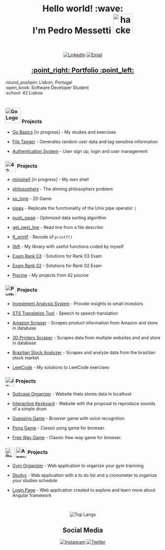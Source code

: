 <h1 align="center"> 
	Hello world! :wave: 
	<br>
	I'm Pedro Messetti 
	<img src="https://cdn3.emoji.gg/emojis/4297-pepe-hacker.gif" width="64px" height="64px" alt="hacker frog">
	<br></br>
</h1>
<div align="center" >

[![LinkedIn](https://img.shields.io/badge/LinkedIn-Profile-blue?style=for-the-badge&logo=linkedin)](https://www.linkedin.com/in/pedro-messetti/)
[![Email](https://img.shields.io/badge/Email-Me-red?style=for-the-badge&logo=gmail)](mailto:pedromessetti@gmail.com)

<h2>
<a href="https://pedromessetti-portfolio.vercel.app/" target="_blank" rel="noopener noreferrer">:point_right: Portfolio :point_left:</a>
</h2>

</div>

</div>
:round_pushpin: Lisbon, Portugal
<br>
:open_book: Software Developer Student
<br>
:school: 42 Lisboa
<br><br>

<!-- Comment because they are having problems with maintenance
<div align="center">
<a href="https://github.com/JaeSeoKim/badge42"><img src="https://badge42.vercel.app/api/v2/clhhhh8jv003008mf383nxx4t/stats?cursusId=21&coalitionId=110" alt="my 42 status" /></a>
</div>
-->

<!-- Go Projects -->

<h3 >
	<img src="https://upload.wikimedia.org/wikipedia/commons/thumb/0/05/Go_Logo_Blue.svg/1280px-Go_Logo_Blue.svg.png" alt="Go Logo" width="50px"> Projects
</h3>

- <a href="https://github.com/pedromessetti/go_basics">Go Basics</a> [in progress] - My studies and exercises
  
- <a href="https://github.com/pedromessetti/file_tagger">File Tagger</a> - Generates random user data and tag sensitive information

- <a href="https://github.com/pedromessetti/auth_system">Authentication System</a> - User sign up, login and user management

<!-- 42 Projects -->

<h3 >
   <img src="https://profile.intra.42.fr/assets/42_logo-7dfc9110a5319a308863b96bda33cea995046d1731cebb735e41b16255106c12.svg" alt="42 Logo" width="35px" align="center"> Projects
</h3>

- <a href="https://github.com/pedromessetti/minishell">minishell</a> [in progress] - My own shell

- <a href="https://github.com/pedromessetti/philosophers">philosophers</a> - The dinning philosophers problem

- <a href="https://github.com/pedromessetti/so_long">so_long</a> - 2D Game

- <a href="https://github.com/pedromessetti/pipex">pipex</a> - Replicate the functionality of the Unix pipe operator `|`

- <a href="https://github.com/pedromessetti/push_swap">push_swap</a> - Optimized data sorting algorithm

- <a href="https://github.com/pedromessetti/get_next_line">get_next_line</a> - Read line from a file descritor

- <a href="https://github.com/pedromessetti/ft_printf">ft_printf</a> - Recode of `printf()`

- <a href="https://github.com/pedromessetti/libft">libft</a> - My library with useful functions coded by myself

- <a href="https://github.com/pedromessetti/exam_rank_03">Exam Rank 03</a> - Solutions for Rank 03 Exam

- <a href="https://github.com/pedromessetti/exam_rank02">Exam Rank 02</a> - Solutions for Rank 02 Exam
  
- <a href="https://github.com/pedromessetti/piscine">Piscine</a> - My projects from 42 piscine

<!-- Python Projects -->

<h3>
   <img src="https://upload.wikimedia.org/wikipedia/commons/thumb/c/c3/Python-logo-notext.svg/1869px-Python-logo-notext.svg.png" alt="Python Logo" width="35px" align="center"> Projects
</h3>

- <a href="https://github.com/pedromessetti/system">Investment Analysis System</a> - Provide insights to small investors

- <a href="https://github.com/pedromessetti/sts-translation">STS Translation Tool</a> - Speech to speech translation

- <a href="https://github.com/pedromessetti/amazonscraper">Amazon Scraper</a> - Scrapes product information from Amazon and store in database

- <a href="https://github.com/pedromessetti/3d-printers-scraper">3D Printers Scraper</a> - Scrapes data from multiple websites and and store in database

- <a href="https://github.com/pedromessetti/brazilian-stock-analyzer">Brazilian Stock Analyzer</a> - Scrapes and analyze data from the brazilian stock market

- <a href="https://github.com/pedromessetti/leetcode">LeetCode</a> -  My solutions to LeetCode exercises

<!-- JavaScript Projects -->

<h3>
  <img src="https://cdn.iconscout.com/icon/free/png-256/free-javascript-2752148-2284965.png?f=webp" alt="JS Logo" width="30px" align="center"> Projects
</h3>

- <a href="https://pedromessetti.github.io/mala-de-viagem/">Suitcase Organizer</a> - Website thats stores data in localhost

- <a href="https://pedromessetti.github.io/interactive-keyboard/">Interactive Keyboard</a> - Website with the proposal to reproduce sounds of a simple drum

- <a href="https://jogo-da-adivinhacao.vercel.app/">Guessing Game</a> - Browser game with voice recognition

- <a href="https://pedromessetti.github.io/pong-game/">Pong Game</a> - Classic pong game for browser.

- <a href="https://pedromessetti.github.io/free-way-game/">Free Way Game</a> - Classic free-way game for browser.

<!-- React and Angular Projects -->

<h3>
	<img src="https://upload.wikimedia.org/wikipedia/commons/thumb/a/a7/React-icon.svg/2300px-React-icon.svg.png" alt="React Logo" width="30px" align="center"> 
	<img src="https://upload.wikimedia.org/wikipedia/commons/thumb/c/cf/Angular_full_color_logo.svg/2048px-Angular_full_color_logo.svg.png" alt="Angular Logo" width="35px" align="center"> Projects
</h3>

- <a href="https://treino-react.vercel.app/">Gym Organizer</a> - Web application to organize your gym trainning

- <a href="https://estudos-do-dia.vercel.app/">Studys</a> - Web application with a to do list and a cronometer to organize your studies schedule

- <a href="https://angular-login-page-two.vercel.app/">Login Page</a> - Web application created to explore and learn more about Angular framework

<!-- Languages Badge -->

<br><div align="center">

![Top Langs](https://github-readme-stats.vercel.app/api/top-langs/?username=pedromessetti&hide_progress=true&langs_count=8&theme=gruvbox&hide=XSLT,Cython)

</div>

<!-- Social Medias -->

<h2 align="center">
	Social Media
</h2>

<div align="center">

[![Instagram](https://img.shields.io/badge/Instagram-Profile-ff69b4?style=for-the-badge&logo=instagram)](https://www.instagram.com/pedromessetti/) [![Twitter](https://img.shields.io/badge/Twitter-Profile-blue?style=for-the-badge&logo=twitter)](https://twitter.com/pedro_messetti)

</div>
